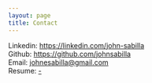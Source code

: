 ```yaml
---
layout: page
title: Contact
---
```


<div> 
	<span class="glyphicon glyphicon-briefcase"> </span> Linkedin: 
	<a href="https://www.linkedin.com/in/john-sabilla-806b1942">https://linkedin.com/john-sabilla</a> 
</div>
<div> 
	<span class="glyphicon glyphicon-globe" aria-hidden="true"></span> Github: 
	<a href="https://github.com/johnsabilla">https://github.com/johnsabilla</a> 
</div>
<div> 
	<span class="glyphicon glyphicon-envelope" aria-hidden="true"></span> Email: 
	<a href="johnesabilla@gmail.com">johnesabilla@gmail.com</a> 
</div>
<div> 
	<span class="glyphicon glyphicon-user" aria-hidden="true"></span> Resume: 
	<a href="-">-</a> 
</div>

